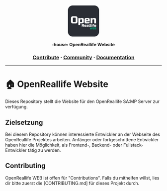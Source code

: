 <a href="https://openreallife.on.fleek.co/"><p align="center">
<img height=100 src="https://raw.githubusercontent.com/OpenReallife/OpenReallife-WEB/main/OpenReallifeWEB.png"/>

</p></a>
<p align="center">
  <strong>:house: OpenReallife Website</strong>
</p>

<h3 align="center">
  <a href="#">Contribute</a>
  <span> · </span>
  <a href="#">Community</a>
  <span> · </span>
  <a href="#">Documentation</a>
</h3>

---

# :house: OpenReallife Website

Dieses Repository stellt die Website für den OpenReallife SA:MP Server zur verfügung.

## Zielsetzung

Bei diesem Repository können interessierte Entwickler an der Webseite des OpenReallife Projektes arbeiten.
Anfänger oder fortgeschrittene Entwickler haben hier die Möglichkeit, als Frontend-, Backend- oder Fullstack-Entwickler tätig zu werden.

## Contributing

OpenReallife WEB ist offen für "Contributions".
Falls du mithelfen willst, lies dir bitte zuerst die [CONTRIBUTING.md] für dieses Projekt durch.

